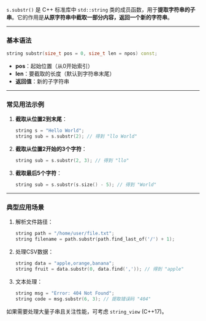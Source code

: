 `s.substr()` 是 C++ 标准库中 `std::string` 类的成员函数，用于**提取字符串的子串**。它的作用是**从原字符串中截取一部分内容，返回一个新的字符串**。

------

### 基本语法

```cpp
string substr(size_t pos = 0, size_t len = npos) const;
```

- **pos**：起始位置（从0开始索引）
- **len**：要截取的长度（默认到字符串末尾）
- **返回值**：新的子字符串

------

### 常见用法示例

1. **截取从位置2到末尾**：

   ```cpp
   string s = "Hello World";
   string sub = s.substr(2); // 得到 "llo World"
   ```

2. **截取从位置2开始的3个字符**：

   ```cpp
   string sub = s.substr(2, 3); // 得到 "llo"
   ```

3. **截取最后5个字符**：

   ```cpp
   string sub = s.substr(s.size() - 5); // 得到 "World"
   ```

------

### 典型应用场景

1. 解析文件路径：

   ```cpp
   string path = "/home/user/file.txt";
   string filename = path.substr(path.find_last_of('/') + 1);
   ```

2. 处理CSV数据：

   ```cpp
   string data = "apple,orange,banana";
   string fruit = data.substr(0, data.find(',')); // 得到 "apple"
   ```

3. 文本处理：

   ```cpp
   string msg = "Error: 404 Not Found";
   string code = msg.substr(6, 3); // 提取错误码 "404"
   ```

如果需要处理大量子串且关注性能，可考虑 `string_view` (C++17)。